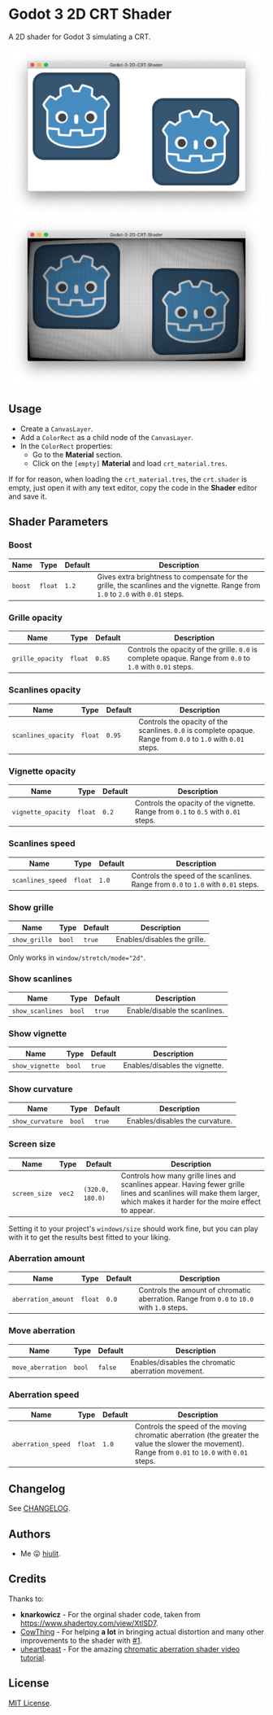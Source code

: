 # Godot 3 2D CRT Shader

A 2D shader for Godot 3 simulating a CRT.

![A 2D shader for Godot 3 simulating a CRT - OFF](/examples/crt-off.png)
![A 2D shader for Godot 3 simulating a CRT- ON](/examples/crt-on.png)

## Usage

* Create a `CanvasLayer`.
* Add a `ColorRect` as a child node of the `CanvasLayer`.
* In the `ColorRect` properties:
  * Go to the **Material** section.
  * Click on the `[empty]` **Material** and load `crt_material.tres`.

If for for reason, when loading the `crt_material.tres`, the `crt.shader` is empty, just open it with any text editor, copy the code in the **Shader** editor and save it.

## Shader Parameters

### Boost

| Name | Type | Default | Description |
| --- | --- | --- | --- |
| `boost` | `float` | `1.2` | Gives extra brightness to compensate for the grille, the scanlines and the vignette. Range from `1.0` to `2.0` with `0.01` steps. |

### Grille opacity

| Name | Type | Default | Description |
| --- | --- | --- | --- |
| `grille_opacity` | `float` | `0.85` | Controls the opacity of the grille. `0.0` is complete opaque. Range from `0.0` to `1.0` with `0.01` steps. |

### Scanlines opacity

| Name | Type | Default | Description |
| --- | --- | --- | --- |
| `scanlines_opacity` | `float` | `0.95` | Controls the opacity of the scanlines. `0.0` is complete opaque. Range from `0.0` to `1.0` with `0.01` steps. |

### Vignette opacity

| Name | Type | Default | Description |
| --- | --- | --- | --- |
| `vignette_opacity` | `float` | `0.2` | Controls the opacity of the vignette. Range from `0.1` to `0.5` with `0.01` steps. |

### Scanlines speed

| Name | Type | Default | Description |
| --- | --- | --- | --- |
| `scanlines_speed` | `float` | `1.0` | Controls the speed of the scanlines. Range from `0.0` to `1.0` with `0.01` steps. |

### Show grille

| Name | Type | Default | Description |
| --- | --- | --- | --- |
| `show_grille` | `bool` | `true` | Enables/disables the grille. |

Only works in `window/stretch/mode="2d"`.

### Show scanlines

| Name | Type | Default | Description |
| --- | --- | --- | --- |
| `show_scanlines` | `bool` | `true` | Enable/disable the scanlines. |

### Show vignette

| Name | Type | Default | Description |
| --- | --- | --- | --- |
| `show_vignette` | `bool` | `true` | Enables/disables the vignette. |

### Show curvature

| Name | Type | Default | Description |
| --- | --- | --- | --- |
| `show_curvature` | `bool` | `true` | Enables/disables the curvature. |

### Screen size

| Name | Type | Default | Description |
| --- | --- | --- | --- |
| `screen_size` | `vec2` | `(320.0, 180.0)` | Controls how many grille lines and scanlines appear. Having fewer grille lines and scanlines will make them larger, which makes it harder for the moire effect to appear. |

Setting it to your project's `windows/size` should work fine, but you can play with it to get the results best fitted to your liking.

### Aberration amount

| Name | Type | Default | Description |
| --- | --- | --- | --- |
| `aberration_amount` | `float` | `0.0` | Controls the amount of chromatic aberration. Range from `0.0` to `10.0` with `1.0` steps. |

### Move aberration

| Name | Type | Default | Description |
| --- | --- | --- | --- |
| `move_aberration` | `bool` | `false` | Enables/disables the chromatic aberration movement. |

### Aberration speed

| Name | Type | Default | Description |
| --- | --- | --- | --- |
| `aberration_speed` | `float` | `1.0` | Controls the speed of the moving chromatic aberration (the greater the value the slower the movement). Range from `0.01` to `10.0` with `0.01` steps. |

## Changelog

See [CHANGELOG](/CHANGELOG.md).

## Authors

* Me 😛 [hiulit](https://github.com/hiulit).

## Credits

Thanks to:

* **knarkowicz** - For the orginal shader code, taken from https://www.shadertoy.com/view/XtlSD7.
* [CowThing](https://github.com/CowThing) - For helping **a lot** in bringing actual distortion and many other improvements to the shader with [#1](https://github.com/hiulit/Godot-3-2D-CRT-Shader/pull/1).
* [uheartbeast](https://twitter.com/uheartbeast) - For the amazing [chromatic aberration shader video tutorial](https://www.youtube.com/watch?v=-PJOHAsBcoI).

## License

[MIT License](/LICENSE).